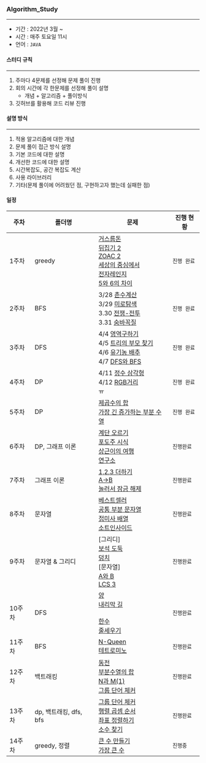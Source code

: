 ### Algorithm_Study

------

- 기간 : 2022년 3월 ~
- 시간 : 매주 토요일 11시
- 언어 : `JAVA`



#### 스터디 규칙

------

1. 주마다 4문제를 선정해 문제 풀이 진행
2. 회의 시간에 각 한문제를 선정해 풀이 설명
   - 개념 + 알고리즘 + 풀이방식
3. 깃허브를 활용해 코드 리뷰 진행



#### 설명 방식

------

1. 적용 알고리즘에 대한 개념
2. 문제 풀이 접근 방식 설명
3. 기본 코드에 대한 설명
4. 개선한 코드에 대한 설명
5. 시간복잡도, 공간 복잡도 계산
6. 사용 라이브러리
7. 기타(문제 풀이에 어려웠던 점, 구현하고자 했는데 실패한 점)



#### 일정

| 주차   | 폴더명                 | 문제                                                         | 진행 현황   |
| ------ | ---------------------- | ------------------------------------------------------------ | ----------- |
| 1주차  | greedy                 | [거스름돈](https://www.acmicpc.net/problem/5585)<br />[뒤집기 2](https://www.acmicpc.net/problem/1455)<br />[ZOAC 2](https://www.acmicpc.net/problem/18238)<br />[세상의 중심에서](https://www.acmicpc.net/problem/2389)<br />[전자레인지](https://www.acmicpc.net/problem/10162)<br />[5와 6의 차이](https://www.acmicpc.net/problem/2864) | `진행 완료` |
| 2주차  | BFS                    | 3/28 [촌수계산](https://www.acmicpc.net/problem/2644)<br />3/29 [미로탐색](https://www.acmicpc.net/problem/2178)<br />3.30 [전쟁-전투](https://www.acmicpc.net/problem/1303)<br />3.31 [숨바꼭질](https://www.acmicpc.net/problem/1697) | `진행 완료` |
| 3주차  | DFS                    | 4/4 [영역구하기](https://www.acmicpc.net/problem/2583)<br />4/5 [트리의 부모 찾기](https://www.acmicpc.net/problem/11725)<br />4/6 [유기농 배추](https://www.acmicpc.net/problem/1012)<br />4/7 [DFS와 BFS](https://www.acmicpc.net/problem/1260) | `진행 완료` |
| 4주차  | DP                     | 4/11 [정수 삼각형](https://www.acmicpc.net/problem/1932)<br />4/12 [RGB거리](https://www.acmicpc.net/problem/1149)<br />ㅠ | `진행 완료` |
| 5주차  | DP                     | [제곱수의 합](https://www.acmicpc.net/problem/1699)<br /> [가장 긴 증가하는 부분 수열](https://www.acmicpc.net/problem/11053) | `진행 완료` |
| 6주차  | DP, 그래프 이론        | [계단 오르기](https://www.acmicpc.net/problem/2579)<br />[포도주 시식](https://www.acmicpc.net/problem/2156)<br />[상근이의 여행](https://www.acmicpc.net/problem/9372)<br />[연구소](https://www.acmicpc.net/problem/14502) | `진행완료`  |
| 7주차  | 그래프 이론            | [1,2,3 더하기](https://www.acmicpc.net/problem/9095)<br />[A→B](https://www.acmicpc.net/problem/16953)<br />[눌러서 잠금 해제](https://www.acmicpc.net/problem/2723) | `진행완료`  |
| 8주차  | 문자열                 | [베스트셀러](https://www.acmicpc.net/problem/1302)<br />[공통 부분 문자열](https://www.acmicpc.net/problem/5582)<br />[접미사 배열](https://www.acmicpc.net/problem/11656)<br />[소트인사이드](https://www.acmicpc.net/problem/1427) | `진행완료`  |
| 9주차  | 문자열 & 그리디        | [그리디]<br />[보석 도둑](https://www.acmicpc.net/problem/1202)<br />[덩치](https://www.acmicpc.net/problem/7568)<br />[문자열]<br />[A와 B](https://www.acmicpc.net/problem/12904)<br />[LCS 3](https://www.acmicpc.net/problem/1958) | `진행완료`  |
| 10주차 | DFS                    | [양](https://www.acmicpc.net/problem/3184)<br />[내리막 길](https://www.acmicpc.net/problem/1520)<br /><br />[한수](https://www.acmicpc.net/problem/1065)<br />[줄세우기](https://www.acmicpc.net/problem/2252) | `진행완료`  |
| 11주차 | BFS                    | [N-Queen](https://www.acmicpc.net/problem/9663)<br />[테트로미노](https://www.acmicpc.net/problem/14500) | `진행완료`  |
| 12주차 | 백트래킹               | [동전](https://www.acmicpc.net/problem/11047)<br />[부분수열의 합](https://www.acmicpc.net/problem/1182)<br />[N과 M(1)](https://www.acmicpc.net/problem/15649)<br />[그룹 단어 체커](https://www.acmicpc.net/problem/1316) | `진행완료`  |
| 13주차 | dp, 백트래킹, dfs, bfs | [그룹 단어 체커](https://www.acmicpc.net/problem/1316)<br />[행렬 곱셈 순서](https://www.acmicpc.net/problem/11049)<br />[좌표 정렬하기](https://www.acmicpc.net/problem/11650)<br />[소수 찾기](https://www.acmicpc.net/problem/1978) | `진행완료`  |
| 14주차 | greedy, 정렬           | [큰 수 만들기](https://programmers.co.kr/learn/courses/30/lessons/42883)<br />[가장 큰 수](https://programmers.co.kr/learn/courses/30/lessons/42746) | `진행중`    |


